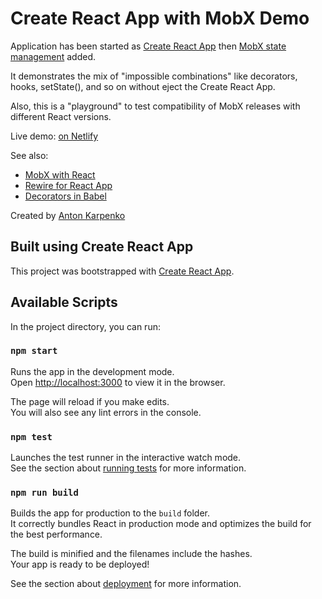 # Create React App with MobX Demo

Application has been started as [Create React App](https://github.com/facebook/create-react-app) then [MobX state management](https://mobx.js.org/) added.

It demonstrates the mix of "impossible combinations" like decorators, hooks, setState(), and so on without eject the Create React App.

Also, this is a "playground" to test compatibility of MobX releases with different React versions.

Live demo: [on Netlify](https://react-cra-no-eject-mobx-with-decorators-and-hooks.netlify.app/)

See also:

- [MobX with React](https://mobx-react.js.org)
- [Rewire for React App](https://github.com/timarney/react-app-rewired#readme)
- [Decorators in Babel](https://babeljs.io/docs/en/babel-plugin-proposal-decorators)

Created by [Anton Karpenko](https://karpolan.com)

## Built using Create React App

This project was bootstrapped with [Create React App](https://github.com/facebook/create-react-app).

## Available Scripts

In the project directory, you can run:

### `npm start`

Runs the app in the development mode.<br />
Open [http://localhost:3000](http://localhost:3000) to view it in the browser.

The page will reload if you make edits.<br />
You will also see any lint errors in the console.

### `npm test`

Launches the test runner in the interactive watch mode.<br />
See the section about [running tests](https://facebook.github.io/create-react-app/docs/running-tests) for more information.

### `npm run build`

Builds the app for production to the `build` folder.<br />
It correctly bundles React in production mode and optimizes the build for the best performance.

The build is minified and the filenames include the hashes.<br />
Your app is ready to be deployed!

See the section about [deployment](https://facebook.github.io/create-react-app/docs/deployment) for more information.
